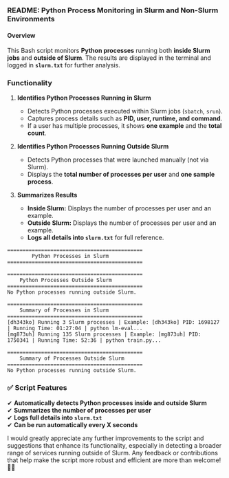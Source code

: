 
### **README: Python Process Monitoring in Slurm and Non-Slurm Environments**

#### **Overview**

This Bash script monitors **Python processes** running both **inside Slurm jobs** and **outside of Slurm**. The results are displayed in the terminal and logged in **`slurm.txt`** for further analysis.

### **Functionality**

1.  **Identifies Python Processes Running in Slurm**
    
    -   Detects Python processes executed within Slurm jobs (`sbatch`, `srun`).
    -   Captures process details such as **PID, user, runtime, and command**.
    -   If a user has multiple processes, it shows **one example** and the **total count**.
2.  **Identifies Python Processes Running Outside Slurm**
    
    -   Detects Python processes that were launched manually (not via Slurm).
    -   Displays the **total number of processes per user** and **one sample process**.
3.  **Summarizes Results**
    
    -   **Inside Slurm:** Displays the number of processes per user and an example.
    -   **Outside Slurm:** Displays the number of processes per user and an example.
    -   **Logs all details into `slurm.txt`** for full reference.


```
============================================
        Python Processes in Slurm
============================================

============================================
    Python Processes Outside Slurm
============================================
No Python processes running outside Slurm.

============================================
    Summary of Processes in Slurm
============================================
[dh343ko] Running 3 Slurm processes | Example: [dh343ko] PID: 1698127 | Running Time: 01:27:04 | python lm-eval...
[mg873uh] Running 135 Slurm processes | Example: [mg873uh] PID: 1750341 | Running Time: 52:36 | python train.py...

============================================
    Summary of Processes Outside Slurm
============================================
No Python processes running outside Slurm.
```

### **✅ Script Features**

✔ **Automatically detects Python processes inside and outside Slurm**  
✔ **Summarizes the number of processes per user**  
✔ **Logs full details into `slurm.txt`**  
✔ **Can be run automatically every X seconds**


I would greatly appreciate any further improvements to the script and suggestions that enhance its functionality, especially in detecting a broader range of services running outside of Slurm. Any feedback or contributions that help make the script more robust and efficient are more than welcome! 🚀😊
